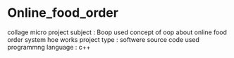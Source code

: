 # Online_food_order
collage micro project
subject : Boop
used concept of oop
about online food order system hoe works
project type : softwere source code
used programmng language : c++
